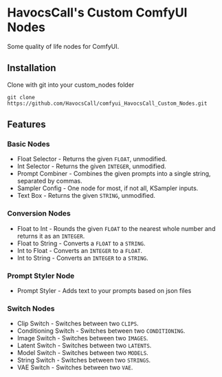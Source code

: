 # HavocsCall's Custom ComfyUI Nodes

Some quality of life nodes for ComfyUI.
## Installation
Clone with git into your custom_nodes folder
```
git clone https://github.com/HavocsCall/comfyui_HavocsCall_Custom_Nodes.git
```
## Features
### Basic Nodes
- Float Selector - Returns the given `FLOAT`, unmodified.
- Int Selector - Returns the given `INTEGER`, unmodified.
- Prompt Combiner - Combines the given prompts into a single string, separated by commas.
- Sampler Config - One node for most, if not all, KSampler inputs.
- Text Box - Returns the given `STRING`, unmodified.
### Conversion Nodes
- Float to Int - Rounds the given `FLOAT` to the nearest whole number and returns it as an `INTEGER`.
- Float to String - Converts a `FLOAT` to a `STRING`.
- Int to Float - Converts an `INTEGER` to a `FLOAT`.
- Int to String - Converts an `INTEGER` to a `STRING`.
### Prompt Styler Node
- Prompt Styler - Adds text to your prompts based on json files
### Switch Nodes
- Clip Switch - Switches between two `CLIPS`.
- Conditioning Switch - Switches between two `CONDITIONING`.
- Image Switch - Switches between two `IMAGES`.
- Latent Switch - Switches between two `LATENTS`.
- Model Switch - Switches between two `MODELS`.
- String Switch - Switches between two `STRINGS`.
- VAE Switch - Switches between two `VAE`.